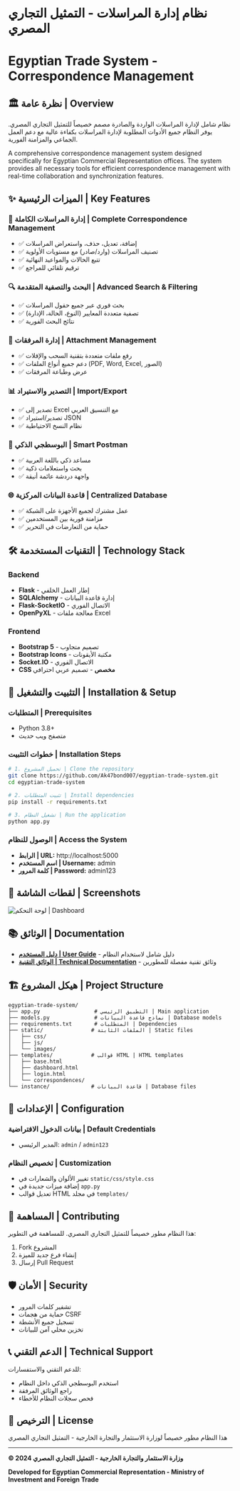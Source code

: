 # نظام إدارة المراسلات - التمثيل التجاري المصري
# Egyptian Trade System - Correspondence Management

## 🏛️ نظرة عامة | Overview

نظام شامل لإدارة المراسلات الواردة والصادرة مصمم خصيصاً للتمثيل التجاري المصري. يوفر النظام جميع الأدوات المطلوبة لإدارة المراسلات بكفاءة عالية مع دعم العمل الجماعي والمزامنة الفورية.

A comprehensive correspondence management system designed specifically for Egyptian Commercial Representation offices. The system provides all necessary tools for efficient correspondence management with real-time collaboration and synchronization features.

## ✨ الميزات الرئيسية | Key Features

### 📝 إدارة المراسلات الكاملة | Complete Correspondence Management
- ✅ إضافة، تعديل، حذف، واستعراض المراسلات
- ✅ تصنيف المراسلات (وارد/صادر) مع مستويات الأولوية
- ✅ تتبع الحالات والمواعيد النهائية
- ✅ ترقيم تلقائي للمراجع

### 🔍 البحث والتصفية المتقدمة | Advanced Search & Filtering
- ✅ بحث فوري عبر جميع حقول المراسلات
- ✅ تصفية متعددة المعايير (النوع، الحالة، الإدارة)
- ✅ نتائج البحث الفورية

### 📎 إدارة المرفقات | Attachment Management
- ✅ رفع ملفات متعددة بتقنية السحب والإفلات
- ✅ دعم جميع أنواع الملفات (PDF, Word, Excel, الصور)
- ✅ عرض وطباعة المرفقات

### 📊 التصدير والاستيراد | Import/Export
- ✅ تصدير إلى Excel مع التنسيق العربي
- ✅ تصدير/استيراد JSON
- ✅ نظام النسخ الاحتياطية

### 🤖 البوسطجي الذكي | Smart Postman
- ✅ مساعد ذكي باللغة العربية
- ✅ بحث واستعلامات ذكية
- ✅ واجهة دردشة عائمة أنيقة

### 🌐 قاعدة البيانات المركزية | Centralized Database
- ✅ عمل مشترك لجميع الأجهزة على الشبكة
- ✅ مزامنة فورية بين المستخدمين
- ✅ حماية من التعارضات في التحرير

## 🛠️ التقنيات المستخدمة | Technology Stack

### Backend
- **Flask** - إطار العمل الخلفي
- **SQLAlchemy** - إدارة قاعدة البيانات
- **Flask-SocketIO** - الاتصال الفوري
- **OpenPyXL** - معالجة ملفات Excel

### Frontend
- **Bootstrap 5** - تصميم متجاوب
- **Bootstrap Icons** - مكتبة الأيقونات
- **Socket.IO** - الاتصال الفوري
- **CSS مخصص** - تصميم عربي احترافي

## 🚀 التثبيت والتشغيل | Installation & Setup

### المتطلبات | Prerequisites
- Python 3.8+
- متصفح ويب حديث

### خطوات التثبيت | Installation Steps

```bash
# 1. تحميل المشروع | Clone the repository
git clone https://github.com/Ak47bond007/egyptian-trade-system.git
cd egyptian-trade-system

# 2. تثبيت المتطلبات | Install dependencies
pip install -r requirements.txt

# 3. تشغيل النظام | Run the application
python app.py
```

### الوصول للنظام | Access the System
- **الرابط | URL:** http://localhost:5000
- **اسم المستخدم | Username:** admin
- **كلمة المرور | Password:** admin123

## 📱 لقطات الشاشة | Screenshots

![لوحة التحكم | Dashboard](https://github.com/user-attachments/assets/d09781ae-a3df-4621-8565-4ad8c2e6a3c1)

## 📚 الوثائق | Documentation

- **[دليل المستخدم | User Guide](USER_GUIDE.md)** - دليل شامل لاستخدام النظام
- **[الوثائق التقنية | Technical Documentation](TECHNICAL_DOCS.md)** - وثائق تقنية مفصلة للمطورين

## 🏗️ هيكل المشروع | Project Structure

```
egyptian-trade-system/
├── app.py                 # التطبيق الرئيسي | Main application
├── models.py              # نماذج قاعدة البيانات | Database models
├── requirements.txt       # المتطلبات | Dependencies
├── static/               # الملفات الثابتة | Static files
│   ├── css/
│   ├── js/
│   └── images/
├── templates/            # قوالب HTML | HTML templates
│   ├── base.html
│   ├── dashboard.html
│   ├── login.html
│   └── correspondences/
└── instance/             # قاعدة البيانات | Database files
```

## 🔧 الإعدادات | Configuration

### بيانات الدخول الافتراضية | Default Credentials
- المدير الرئيسي: `admin` / `admin123`

### تخصيص النظام | Customization
- تغيير الألوان والشعارات في `static/css/style.css`
- إضافة ميزات جديدة في `app.py`
- تعديل قوالب HTML في مجلد `templates/`

## 🤝 المساهمة | Contributing

هذا النظام مطور خصيصاً للتمثيل التجاري المصري. للمساهمة في التطوير:

1. Fork المشروع
2. إنشاء فرع جديد للميزة
3. إرسال Pull Request

## 🛡️ الأمان | Security

- تشفير كلمات المرور
- حماية من هجمات CSRF
- تسجيل جميع الأنشطة
- تخزين محلي آمن للبيانات

## 📞 الدعم التقني | Technical Support

للدعم التقني والاستفسارات:
- استخدم البوسطجي الذكي داخل النظام
- راجع الوثائق المرفقة
- فحص سجلات النظام للأخطاء

## 📄 الترخيص | License

هذا النظام مطور خصيصاً لوزارة الاستثمار والتجارة الخارجية - التمثيل التجاري المصري

---

**© 2024 وزارة الاستثمار والتجارة الخارجية - التمثيل التجاري المصري**

**Developed for Egyptian Commercial Representation - Ministry of Investment and Foreign Trade**
